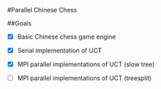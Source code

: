 #Parallel Chinese Chess

##Goals

- [x] Basic Chinese chess game engine
- [x] Serial implementation of UCT
- [x] MPI parallel implementations of UCT (slow tree)
- [ ] MPI parallel implementations of UCT (treesplit)



